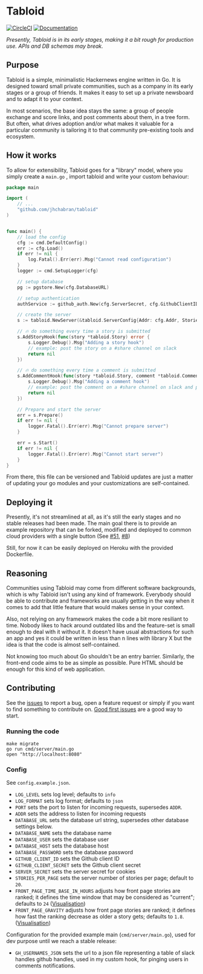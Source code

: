 # Tabloid

[![CircleCI](https://circleci.com/gh/jhchabran/tabloid.svg?style=svg&circle-token=533494a13f23294eba935427d6666c2b6eea5ae3)](https://circleci.com/gh/jhchabran/tabloid)
[![Documentation](https://godoc.org/github.com/jhchabran/tabloid?status.svg)](http://godoc.org/github.com/jhchabran/tabloid)

_Presently, Tabloid is in its early stages, making it a bit rough for production use. APIs and DB schemas may break._

## Purpose

Tabloid is a simple, minimalistic Hackernews engine written in Go. It is designed toward small private
communities, such as a company in its early stages or a group of friends. It makes it easy to set up a private newsboard and to adapt it to your context.

In most scenarios, the base idea stays the same: a group of people exchange and score links, and post comments about them, in a tree form. But often, what drives adoption and/or what makes it valuable for a particular community is tailoring it to that community pre-existing tools and ecosystem.

## How it works

To allow for extensibility, Tabloid goes for a "library" model, where you simply create a `main.go` , import tabloid and write your custom behaviour:

```go
package main

import (
    // ...
    "github.com/jhchabran/tabloid"
)


func main() {
    // load the config
    cfg := cmd.DefaultConfig()
    err := cfg.Load()
    if err != nil {
        log.Fatal().Err(err).Msg("Cannot read configuration")
    }
    logger := cmd.SetupLogger(cfg)

    // setup database
    pg := pgstore.New(cfg.DatabaseURL)

    // setup authentication
    authService := github_auth.New(cfg.ServerSecret, cfg.GithubClientID, cfg.GithubClientSecret, ll)

    // create the server
    s := tabloid.NewServer(&tabloid.ServerConfig{Addr: cfg.Addr, StoriesPerPage: cfg.StoriesPerPage}, logger, pg, authService)

    // 🔥 do something every time a story is submitted
    s.AddStoryHook(func(story *tabloid.Story) error {
        s.Logger.Debug().Msg("Adding a story hook")
        // example: post the story on a #share channel on slack
        return nil
    })

    // 🔥 do something every time a comment is submitted
    s.AddCommentHook(func(story *tabloid.Story, comment *tabloid.Comment) error {
        s.Logger.Debug().Msg("Adding a comment hook")
        // example: post the comment on a #share channel on slack and ping users mentioned in the comments
        return nil
    })

    // Prepare and start the server
    err = s.Prepare()
    if err != nil {
        logger.Fatal().Err(err).Msg("Cannot prepare server")
    }

    err = s.Start()
    if err != nil {
        logger.Fatal().Err(err).Msg("Cannot start server")
    }
}

```

From there, this file can be versioned and Tabloid updates are just a matter of updating your go modules and your customizations are self-contained.

## Deploying it

Presently, it's not streamlined at all, as it's still the early stages and no stable releases had been made. The main goal there is to provide an example repository that can be forked, modified and deployed to common cloud providers with a single button (See [#51](https://github.com/jhchabran/tabloid/issues/51), [#8](https://github.com/jhchabran/tabloid/issues/8))

Still, for now it can be easily deployed on Heroku with the provided Dockerfile.

## Reasoning

Communities using Tabloid may come from different software backgrounds, which is why Tabloid isn't using any kind of framework. Everybody should be able to contribute and frameworks are usually getting in the way when it comes to add that little feature that would makes sense in your context.

Also, not relying on any framework makes the code a bit more resiliant to time. Nobody likes to hack around outdated libs and the feature-set is small enough to deal with it without it. It doesn't have usual abstractions for such an app and yes it could be written in less than n lines with library X but the idea is that the code is almost self-contained.

Not knowing too much about Go shouldn't be an entry barrier. Similarly, the front-end code aims to be as simple as possible. Pure HTML should be enough for this kind of web application.

## Contributing

See the [issues](https://github.com/jhchabran/tabloid/issues) to report a bug, open a feature request or simply if you want to find something to contribute on. [Good first issues](https://github.com/jhchabran/tabloid/issues?q=is%3Aissue+is%3Aopen+label%3A%22good+first+issue%22) are a good way to start.

### Running the code

```
make migrate
go run cmd/server/main.go
open "http://localhost:8080"
```

### Config

See `config.example.json`.

- `LOG_LEVEL` sets log level; defaults to `info`
- `LOG_FORMAT` sets log format; defaults to `json`
- `PORT` sets the port to listen for incoming requests, supersedes `ADDR`.
- `ADDR` sets the address to listen for incoming requests
- `DATABASE_URL` sets the database url string, supersedes other database settings below.
- `DATABASE_NAME` sets the database name
- `DATABASE_USER` sets the database user
- `DATABASE_HOST` sets the database host
- `DATABASE_PASSWORD` sets the database password
- `GITHUB_CLIENT_ID` sets the Github client ID
- `GITHUB_CLIENT_SECRET` sets the Github client secret
- `SERVER_SECRET` sets the server secret for cookies
- `STORIES_PER_PAGE` sets the server number of stories per page; default to `20`.
- `FRONT_PAGE_TIME_BASE_IN_HOURS` adjusts how front page stories are ranked; it defines the time window that may be considered as "current"; defaults to `24` ([Visualisation](https://www.wolframalpha.com/input/?i=plot%28+%28p+-+1%09%29+%2F+%28t%2B+1%29%5E1.8%2C++%28p+-+1%29+%2F+%28t+%2B+8%29%5E1.8%2C+%28p+-+1%29+%2F+%28t+%2B+12%29%5E1.8+%29+where+t%3D0..48%2C+p%3D10))
- `FRONT_PAGE_GRAVITY` adjusts how front page stories are ranked; it defines how fast the ranking decrease as older a story gets; defaults to `1.8`. ([Visualisation](https://www.wolframalpha.com/input/?i=plot%28+%28p+-+1%09%29+%2F+%28t%2B+2%29%5E1.1%2C++%28p+-+1%29+%2F+%28t+%2B+2%29%5E1.8%2C+%28p+-+1%29+%2F+%28t+%2B+2%29%5E0.7+%29+where+t%3D0..24%2C+p%3D10))

Configuration for the provided example main (`cmd/server/main.go`), used for dev purpose until we reach a stable release:

- `GH_USERNAMES_JSON` sets the url to a json file representing a table of slack handles github handles, used in my custom hook, for pinging users in comments notifications.
